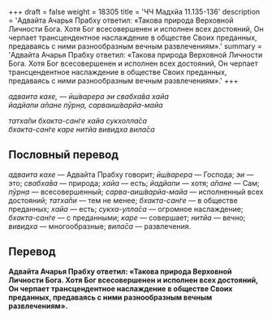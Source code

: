 +++
draft = false
weight = 18305
title = 'ЧЧ Мадхйа 11.135-136'
description = 'Адвайта Ачарья Прабху ответил: «Такова природа Верховной Личности Бога. Хотя Бог всесовершенен и исполнен всех достояний, Он черпает трансцендентное наслаждение в обществе Своих преданных, предаваясь с ними разнообразным вечным развлечениям».'
summary = 'Адвайта Ачарья Прабху ответил: «Такова природа Верховной Личности Бога. Хотя Бог всесовершенен и исполнен всех достояний, Он черпает трансцендентное наслаждение в обществе Своих преданных, предаваясь с ними разнообразным вечным развлечениям».'
+++

_адваита кахе, — ӣш́варера эи свабха̄ва хайа  
йадйапи а̄пане пӯрн̣а, сарваиш́варйа-майа_

_татха̄пи бхакта-сан̇ге хайа сукхолла̄са  
бхакта-сан̇ге каре нитйа вивидха вила̄са_

## Пословный перевод

_адваита_ _кахе_ — Адвайта Прабху говорит; _ӣш́варера_ — Господа; _эи_ — это; _свабха̄ва_ — природа; _хайа_ — есть; _йадйапи_ — хотя; _а̄пане_ — Сам; _пӯрн̣а_ — всесовершенный; _сарва_\-_аиш́варйа_\-_майа_ — исполненный всех достояний; _татха̄пи_ — тем не менее; _бхакта_\-_сан̇ге_ — в обществе преданных; _хайа_ — есть; _сукха_\-_улла̄са_ — огромное наслаждение; _бхакта_\-_сан̇ге_ — с преданными; _каре_ — совершает; _нитйа_ — вечно; _вивидха_ — многообразные; _вила̄са_ — развлечения.

## Перевод

**Адвайта Ачарья Прабху ответил: «Такова природа Верховной Личности Бога. Хотя Бог всесовершенен и исполнен всех достояний, Он черпает трансцендентное наслаждение в обществе Своих преданных, предаваясь с ними разнообразным вечным развлечениям».**
